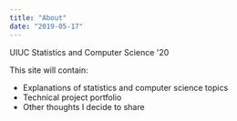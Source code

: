 ```yaml
---
title: "About"
date: "2019-05-17"
---
```


UIUC Statistics and Computer Science '20

This site will contain:
- Explanations of statistics and computer science topics
- Technical project portfolio
- Other thoughts I decide to share
